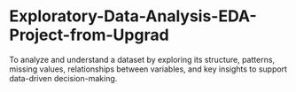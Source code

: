 # Exploratory-Data-Analysis-EDA-Project-from-Upgrad
To analyze and understand a dataset by exploring its structure, patterns, missing values, relationships between variables, and key insights to support data-driven decision-making.
